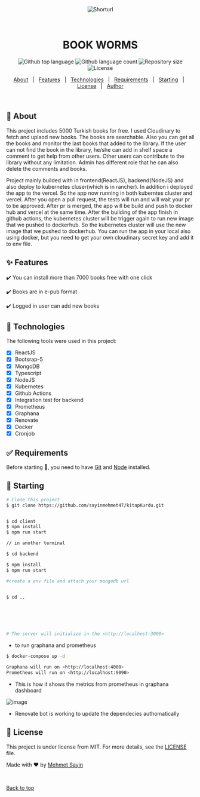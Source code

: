<div align="center" id="top"> 
  <img src="./.github/app.gif" alt="Shorturl" />

&#xa0;

  <!-- <a href="https://shorturl.netlify.app">Demo</a> -->
</div>

<h1 align="center">BOOK WORMS</h1>

<p align="center">
  <img alt="Github top language" src="https://img.shields.io/github/languages/top/{{YOUR_GITHUB_USERNAME}}/shorturl?color=56BEB8">

  <img alt="Github language count" src="https://img.shields.io/github/languages/count/{{YOUR_GITHUB_USERNAME}}/shorturl?color=56BEB8">

  <img alt="Repository size" src="https://img.shields.io/github/repo-size/{{YOUR_GITHUB_USERNAME}}/shorturl?color=56BEB8">

  <img alt="License" src="https://img.shields.io/github/license/{{YOUR_GITHUB_USERNAME}}/shorturl?color=56BEB8">

  <!-- <img alt="Github issues" src="https://img.shields.io/github/issues/{{YOUR_GITHUB_USERNAME}}/shorturl?color=56BEB8" /> -->

  <!-- <img alt="Github forks" src="https://img.shields.io/github/forks/{{YOUR_GITHUB_USERNAME}}/shorturl?color=56BEB8" /> -->

  <!-- <img alt="Github stars" src="https://img.shields.io/github/stars/{{YOUR_GITHUB_USERNAME}}/shorturl?color=56BEB8" /> -->
</p>

<!-- Status -->

<!-- <h4 align="center">
	🚧  Shorturl 🚀 Under construction...  🚧
</h4>

<hr> -->

<p align="center">
  <a href="#dart-about">About</a> &#xa0; | &#xa0; 
  <a href="#sparkles-features">Features</a> &#xa0; | &#xa0;
  <a href="#rocket-technologies">Technologies</a> &#xa0; | &#xa0;
  <a href="#white_check_mark-requirements">Requirements</a> &#xa0; | &#xa0;
  <a href="#checkered_flag-starting">Starting</a> &#xa0; | &#xa0;
  <a href="#memo-license">License</a> &#xa0; | &#xa0;
  <a href="https://github.com/sayinmehmet47" target="_blank">Author</a>
</p>

<br>

## :dart: About

This project includes 5000 Turkish books for free. I used Cloudinary to fetch and uplaod new books.
The books are searchable. Also you can get all the books and monitor the last books that added to the library. If the user can not find the book in the library, he/she can add in shelf space a comment to get help from other users. Other users can contribute to the library without any limitation. Admin has different role that he can also delete the comments and books.


Project mainly builded with in frontend(ReactJS), backend(NodeJS) and also deploy to kubernetes cluser(which is in rancher). In addition i deployed the app to the vercel. So the app now running in both kuberntes cluster and vercel. After you open a pull request, the tests will run and will wait your pr to be approved. After pr is merged, the app will be build and push to docker hub and vercel at the same time. After the building of the app finish in github actions, the kubernetes cluster will be trigger again to run new image that we pushed to dockerhub. So the kubernetes cluster will use the new image that we pushed to dockerhub. You can run the app in your local also using docker, but you need to get your own cloudinary secret key and add it to env file. 

## :sparkles: Features

:heavy_check_mark: You can install more than 7000 books free with one click

:heavy_check_mark: Books are in e-pub format

:heavy_check_mark: Logged in user can add new books

## :rocket: Technologies

The following tools were used in this project:

- [x] ReactJS
- [x] Bootsrap-5
- [x] MongoDB
- [x] Typescript
- [x] NodeJS
- [x] Kubernetes
- [x] Github Actions
- [x] Integration test for backend
- [x] Prometheus
- [x] Graphana
- [x] Renovate
- [x] Docker
- [x] Cronjob

## :white_check_mark: Requirements

Before starting :checkered_flag:, you need to have [Git](https://git-scm.com) and [Node](https://nodejs.org/en/) installed.

## :checkered_flag: Starting

```bash
# Clone this project
$ git clone https://github.com/sayinmehmet47/kitapKurdu.git


$ cd client
$ npm install
$ npm run start

// in another terminal

$ cd backend

$ npm install
$ npm run start

#create a env file and attach your mongodb url


$ cd ..






# The server will initialize in the <http://localhost:3000>
```

- to run graphana and prometheus

```bash
$ docker-compose up -d

Graphana will run on <http://localhost:4000>
Prometheus will run on <http://localhost:9090>

```
- This is how it shows the metrics from prometheus in graphana dashboard

![image](https://github.com/sayinmehmet47/kitapKurdu/assets/75525090/9ead309b-e96b-4306-88e9-61608b20f736)


- Renovate bot is working to update the dependecies authomatically


## :memo: License

This project is under license from MIT. For more details, see the [LICENSE](LICENSE.md) file.

Made with :heart: by <a href="https://github.com/sayinmehmet47" target="_blank">Mehmet Sayin</a>

&#xa0;

<a href="#top">Back to top</a>
